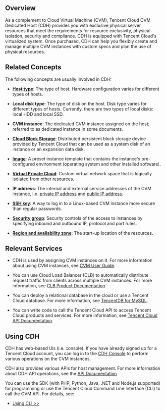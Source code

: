 ## Overview
As a complement to Cloud Virtual Machine (CVM), Tencent Cloud CVM Dedicated Host (CDH) provides you with exclusive physical server resources that meet the requirements for resource exclusivity, physical isolation, security and compliance. CDH is equipped with Tencent Cloud's virtualized system. Once purchased, CDH can help you flexibly create and manage multiple CVM instances with custom specs and plan the use of physical resources.

## Related Concepts

The following concepts are usually involved in CDH:

- [**Host type**](https://intl.cloud.tencent.com/document/product/416/6477): The type of host. Hardware configuration varies for different types of hosts.

- **Local disk type**: The type of disk on the host. Disk type varies for different types of hosts. Currently, there are two types of local disks: local HDD and local SSD.

- **CVM instance**: The dedicated CVM instance assigned on the host; referred to as dedicated instance in some documents.

- [**Cloud Block Storage**](https://intl.cloud.tencent.com/document/product/213/4953): Distributed persistent block storage device provided by Tencent Cloud that can be used as a system disk of an instance or an expansion data disk.

- [**Image**](https://intl.cloud.tencent.com/document/product/213/4940): A preset instance template that contains the instance's pre-configured environment (operating system and other installed software).

- [**Virtual Private Cloud**](https://intl.cloud.tencent.com/document/product/215/535): Custom virtual network space that is logically isolated from other resources.

- **IP address**: The internal and external service addresses of the CVM instance, i.e. [private IP address](https://intl.cloud.tencent.com/document/product/213/5225) and [public IP address](https://intl.cloud.tencent.com/document/product/213/5224).

- [**SSH key**](https://intl.cloud.tencent.com/document/product/213/6092): A way to log in to a Linux-based CVM instance more secure than regular passwords.

- [**Security group**](https://intl.cloud.tencent.com/document/product/213/12452): Security controls of the access to instances by specifying inbound and outbound IP, protocol and port rules.

- [**Region and availability zone**](https://intl.cloud.tencent.com/document/product/213/6091): The start-up location of the resources.


## **Relevant Services**

- CDH is used by assigning CVM instances on it. For more information about using CVM instances, see [CVM User Guide](https://intl.cloud.tencent.com/document/product/213/16918).

- You can use Cloud Load Balancer (CLB) to automatically distribute request traffic from clients across multiple CVM instances. For more information, see [CLB Product Documentation](https://intl.cloud.tencent.com/doc/product/214).
- You can deploy a relational database in the cloud or use a Tencent Cloud database. For more information, see [TencentDB for MySQL](https://intl.cloud.tencent.com/doc/product/236).
- You can write code to call the Tencent Cloud API to access Tencent Cloud products and services. For more information, see [Tencent Cloud API Documentation](https://intl.cloud.tencent.com/document/api).

## Using CDH

CDH has web-based UIs (i.e. console). If you have already signed up for a Tencent Cloud account, you can log in to the [CDH Console](https://console.cloud.tencent.com/cvm/cdh) to perform various operations on the CVM instances.

CDH also provides various APIs for host management. For more information about CDH API operations, see the [API Documentation](https://intl.cloud.tencent.com/zh/document/product/213/15688)

You can use the SDK (with PHP, Python, Java, .NET and Node.js supported) for programming or use the Tencent Cloud Command Line Interface (CLI) to call the CVM API. For details, see:


- [Using CLI >>](https://intl.cloud.tencent.com/document/product/1013/33463)






